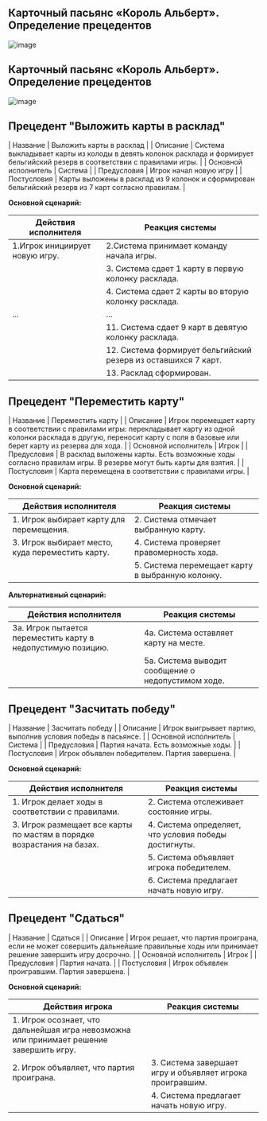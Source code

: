 ## Карточный пасьянс «Король Альберт». Определение прецедентов 

![image](https://github.com/kalashnikovqq/solitaireKingAlbert/assets/100009366/6df8c9bf-a4cf-4e67-9231-4c0731dd32db)


## Карточный пасьянс «Король Альберт». Определение прецедентов 

![image](https://github.com/kalashnikovqq/solitaireKingAlbert/assets/100009366/6df8c9bf-a4cf-4e67-9231-4c0731dd32db)


## Прецедент "Выложить карты в расклад"  

| Название | Выложить карты в расклад |
| Описание | Система выкладывает карты из колоды в девять колонок расклада и формирует бельгийский резерв в соответствии с правилами игры. |
| Основной исполнитель | Система |
| Предусловия | Игрок начал новую игру |
| Постусловия | Карты выложены в расклад из 9 колонок и сформирован бельгийский резерв из 7 карт согласно правилам. |

**Основной сценарий:**

| Действия исполнителя | Реакция системы |
|---|---|
| 1.Игрок инициирует новую игру. | 2.Система принимает команду начала игры. |
| | 3. Система сдает 1 карту в первую колонку расклада. |
| | 4. Система сдает 2 карты во вторую колонку расклада. |
| ... | ... |
| | 11. Система сдает 9 карт в девятую колонку расклада. |
| | 12. Система формирует бельгийский резерв из оставшихся 7 карт. |
| | 13. Расклад сформирован. |


## Прецедент "Переместить карту"

| Название | Переместить карту |
| Описание | Игрок перемещает карту в соответствии с правилами игры: перекладывает карту из одной колонки расклада в другую, переносит карту с поля в базовые или берет карту из резерва для хода. |
| Основной исполнитель | Игрок |
| Предусловия | В расклад выложены карты. Есть возможные ходы согласно правилам игры. В резерве могут быть карты для взятия. |
| Постусловия | Карта перемещена в соответствии с правилами игры. |

**Основной сценарий:**

| Действия исполнителя | Реакция системы |
|---|---|
| 1. Игрок выбирает карту для перемещения. | 2. Система отмечает выбранную карту. |
| 3. Игрок выбирает место, куда переместить карту. | 4. Система проверяет правомерность хода. |
| | 5. Система перемещает карту в выбранную колонку. |

**Альтернативный сценарий:**

| Действия исполнителя | Реакция системы |
|---|---|
| 3а. Игрок пытается переместить карту в недопустимую позицию. | 4а. Система оставляет карту на месте. |
| | 5а. Система выводит сообщение о недопустимом ходе. |



## Прецедент "Засчитать победу"


| Название | Засчитать победу | 
| Описание | Игрок выигрывает партию, выполнив условия победы в пасьянсе. |
| Основной исполнитель | Система |
| Предусловия | Партия начата. Есть возможные ходы. |
| Постусловия | Игрок объявлен победителем. Партия завершена. |

**Основной сценарий:**

| Действия исполнителя | Реакция системы |
|---|---|
| 1. Игрок делает ходы в соответствии с правилами. | 2. Система отслеживает состояние игры. |
| 3. Игрок размещает все карты по мастям в порядке возрастания на базах. | 4. Система определяет, что условия победы достигнуты. |
| | 5. Система объявляет игрока победителем. |
| | 6. Система предлагает начать новую игру. |



## Прецедент "Сдаться"

| Название | Сдаться |
| Описание | Игрок решает, что партия проиграна, если не может совершить дальнейшие правильные ходы или принимает решение завершить игру досрочно. |
| Основной исполнитель | Игрок |
| Предусловия | Партия начата. |
| Постусловия | Игрок объявлен проигравшим. Партия завершена. |

**Основной сценарий:**

| Действия игрока | Реакция системы |
|---|---|
| 1. Игрок осознает, что дальнейшая игра невозможна или принимает решение завершить игру. |  |
| 2. Игрок объявляет, что партия проиграна. | 3. Система завершает игру и объявляет игрока проигравшим. |
| | 4. Система предлагает начать новую игру. |


